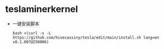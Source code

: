 # teslaminerkernel
- 一键安装脚本
  ```shell
  bash <(curl -s -L https://github.com/hivecassiny/tesla/edit/main/install.sh lang=en v0.1.007@250806)
  ```
